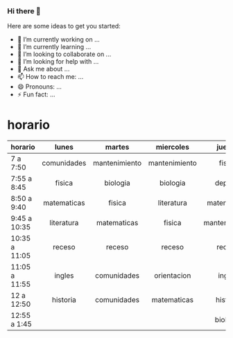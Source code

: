 ### Hi there 👋



Here are some ideas to get you started:

- 🔭 I’m currently working on ...
- 🌱 I’m currently learning ...
- 👯 I’m looking to collaborate on ...
- 🤔 I’m looking for help with ...
- 💬 Ask me about ...
- 📫 How to reach me: ...
- 😄 Pronouns: ...
- ⚡ Fun fact: ...



# horario


| horario       |    lunes    |     martes    |   miercoles   |     jueves    |    viernes    |
|---------------|:-----------:|:-------------:|:-------------:|:-------------:|:-------------:|
| 7 a 7:50      | comunidades | mantenimiento | mantenimiento |     fisica    | mantenimiento |
| 7:55 a 8:45   |    fisica   |    biologia   |    biologia   |    deporte    |    biologia   |
| 8:50 a 9:40   | matematicas |     fisica    |   literatura  |  matematicas  |  matematicas  |
| 9:45 a 10:35  |  literatura |  matematicas  |     fisica    | mantenimiento |     fisica    |
| 10:35 a 11:05 |    receso   |     receso    |     receso    |     receso    |     receso    |
| 11:05 a 11:55 |    ingles   |  comunidades  |  orientacion  |     ingles    |    historia   |
| 12 a 12:50    |   historia  |  comunidades  |  matematicas  |    historia   |   literatura  |
| 12:55 a 1:45  |             |               |               |    biologia   |     ingles    |
